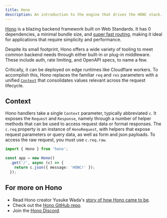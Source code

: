```yaml
---
title: Hono
description: An introduction to the engine that drives the HONC stack.
---
```


[Hono](https://hono.dev/docs/) is a blazing backend framework built on Web Standards. It has 0 dependencies, a minimal bundle size, and [super fast routing](https://hono.dev/docs/concepts/benchmarks), making it ideal for applications that require simplicity and performance.

Despite its small footprint, Hono offers a wide variety of tooling to meet common backend needs through either built-in or plug-in middleware. These include auth, rate limiting, and OpenAPI specs, to name a few.

Critically, it can be deployed on edge runtimes like Cloudflare workers. To accomplish this, Hono replaces the familiar `req` and `res` parameters with a unified [`Context`](https://hono.dev/docs/api/context) that consolidates values relevant across the request lifecycle.

## Context

Hono handlers take a single `Context` parameter, typically abbreviated `c`. It exposes the `Request` and `Response`, namely through a number of helper methods that can be used to access request data or format responses. The `c.req` property is an instance of `HonoRequest`, with helpers that expose request parameters or query data, as well as form and json payloads. To access the raw request, you must use `c.req.raw`. 

```typescript
import { Hono } from 'hono';

const app = new Hono()
  .get('/', async (c) => {
    return c.json({ message: 'HONC!' });
  });
```

## For more on Hono

- Read Hono creator Yusuke Wada's [story of how Hono came to be](https://blog.cloudflare.com/the-story-of-web-framework-hono-from-the-creator-of-hono/).
- Check out the [Hono GitHub repo](https://github.com/honojs).
- Join the [Hono Discord](https://discord.gg/KMh2eNSdxV).